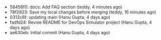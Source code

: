 - 58458f0: docs: Add FAQ section (teddy, 4 minutes ago)
- 78f2823: Save my local changes before merging (teddy, 16 minutes ago)
- 0312c6f: updating main (Hanu Gupta, 4 days ago)
- fadfd24: Revise README for DevOps Simulator project (Hanu Gupta, 4 days ago)
- ae630eb: Initial commit (Hanu Gupta, 4 days ago)